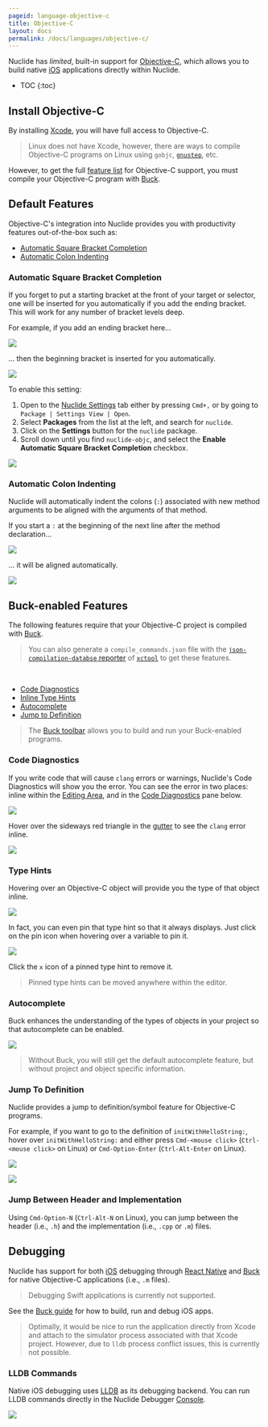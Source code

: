 ```yaml
---
pageid: language-objective-c
title: Objective-C
layout: docs
permalink: /docs/languages/objective-c/
---
```


Nuclide has *limited*, built-in support for
[Objective-C](https://developer.apple.com/library/mac/documentation/Cocoa/Conceptual/ProgrammingWithObjectiveC/Introduction/Introduction.html),
which allows you to build native [iOS](/docs/platforms/ios) applications directly within Nuclide.

* TOC
{:toc}

## Install Objective-C

By installing [Xcode](https://developer.apple.com/xcode/), you will have full access to Objective-C.

> Linux does not have Xcode, however, there are ways to compile Objective-C programs on Linux using
> `gobjc`, [`gnustep`](http://www.gnustep.org/), etc.

However, to get the full [feature list](#buck-enabled-features) for Objective-C support, you must
compile your Objective-C program with [Buck](http://buckbuild.com).

## Default Features

Objective-C's integration into Nuclide provides you with productivity features out-of-the-box such
as:

* [Automatic Square Bracket Completion](#default-features__automatic-square-bracket-completion)
* [Automatic Colon Indenting](#default-features__automatic-colon-indenting)

### Automatic Square Bracket Completion

If you forget to put a starting bracket at the front of your target or selector, one will be inserted
for you automatically if you add the ending bracket. This will work for any number of bracket
levels deep.

For example, if you add an ending bracket here...

![](/static/images/docs/language-objc-before-bracket-insert.png)

... then the beginning bracket is inserted for you automatically.

![](/static/images/docs/language-objc-after-bracket-insert.png)

To enable this setting:

1. Open to the [Nuclide Settings](/docs/editor/basics/#preferences-pane) tab either by pressing `Cmd+,` or by going to `Package | Settings View | Open`.  
2. Select **Packages** from the list at the left, and search for `nuclide`.  
3. Click on the **Settings** button for the `nuclide` package.  
4. Scroll down until you find `nuclide-objc`, and select the **Enable Automatic Square Bracket Completion** checkbox.

![](/static/images/docs/language-objc-auto-bracket-completion-setting.png)

### Automatic Colon Indenting

Nuclide will automatically indent the colons (`:`) associated with new method arguments to be
aligned with the arguments of that method.

If you start a `:` at the beginning of the next line after the method declaration...

![](/static/images/docs/language-objc-before-colon-indent.png)

... it will be aligned automatically.

![](/static/images/docs/language-objc-after-colon-indent.png)

## Buck-enabled Features

The following features require that your Objective-C project is compiled with [Buck](http://buckbuild.com).

> You can also generate a `compile_commands.json` file with the
> [`json-compilation-databse` reporter](https://github.com/facebook/xctool#included-reporters)
> of [`xctool`](https://github.com/facebook/xctool) to get these features.

<br/>

* [Code Diagnostics](#buck-enabled-features__code-diagnostics)
* [Inline Type Hints](#buck-enabled-features__type-hints)
* [Autocomplete](#buck-enabled-features__autocomplete)
* [Jump to Definition](#buck-enabled-features__jump-to-definition)

> The [Buck toolbar](/docs/features/buck) allows you to build and run your Buck-enabled programs.

### Code Diagnostics

If you write code that will cause `clang` errors or warnings, Nuclide's Code Diagnostics will show
you the error. You can see the error in two places: inline within the
[Editing Area](/docs/editor/basics/#editing-area), and in the [Code Diagnostics](/docs/editor/basics/#status-bar__code-diagnostics) pane below.

![](/static/images/docs/language-objc-code-diagnostics.png)

Hover over the sideways red triangle in the [gutter](/docs/editor/basics/#gutter) to see the `clang` error inline.

![](/static/images/docs/language-objc-lint-gutter.png)

### Type Hints

Hovering over an Objective-C object will provide you the type of that object inline.

![](/static/images/docs/language-objc-typehint.png)

In fact, you can even pin that type hint so that it always displays. Just click on the pin icon when hovering over a variable to pin it.

![](/static/images/docs/language-objc-pinned-typehint.png)

Click the `x` icon of a pinned type hint to remove it.

> Pinned type hints can be moved anywhere within the editor.

### Autocomplete

Buck enhances the understanding of the types of objects in your project so that autocomplete can be
enabled.

![](/static/images/docs/language-objc-autocomplete.png)

> Without Buck, you will still get the default autocomplete feature, but without project and object
> specific information.

### Jump To Definition

Nuclide provides a jump to definition/symbol feature for Objective-C programs.

For example, if you want to go to the definition of `initWithHelloString:`, hover over
`initWithHelloString:` and either press `Cmd-<mouse click>` (`Ctrl-<mouse click>` on Linux) or
`Cmd-Option-Enter` (`Ctrl-Alt-Enter` on Linux).

![](/static/images/docs/language-objc-jump-to-definition-link.png)

![](/static/images/docs/language-objc-jump-to-definition-result.png)

### Jump Between Header and Implementation

Using `Cmd-Option-N` (`Ctrl-Alt-N` on Linux), you can jump between the header (i.e., `.h`) and
the implementation (i.e., `.cpp` or `.m`) files.

## Debugging

Nuclide has support for both [iOS](/docs/platforms/ios) debugging through
[React Native](/docs/platforms/react-native/#debugging) and [Buck](http://buckbuild.com)
for native Objective-C applications (i.e., `.m` files).

> Debugging Swift applications is currently not supported.

See the [Buck guide](/docs/features/buck) for how to build, run and debug iOS apps.

> Optimally, it would be nice to run the application directly from Xcode and attach to the
> simulator process associated with that Xcode project. However, due to `lldb` process conflict
> issues, this is currently not possible.

### LLDB Commands

Native iOS debugging uses [LLDB](http://lldb.llvm.org/) as its debugging backend. You can run LLDB
commands directly in the Nuclide Debugger [Console](#basics__evaluation).

![](/static/images/docs/feature-debugger-languages-ios-console.png)

